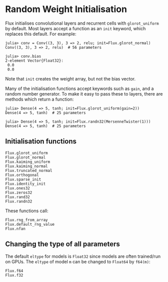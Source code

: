 # Random Weight Initialisation

Flux initialises convolutional layers and recurrent cells with `glorot_uniform` by default.
Most layers accept a function as an `init` keyword, which replaces this default. For example:

```jldoctest; setup = :(using Flux)
julia> conv = Conv((3, 3), 3 => 2, relu; init=Flux.glorot_normal)
Conv((3, 3), 3 => 2, relu)  # 56 parameters

julia> conv.bias
2-element Vector{Float32}:
 0.0
 0.0
```

Note that `init` creates the weight array, but not the bias vector.

Many of the initialisation functions accept keywords such as `gain`, 
and a random number generator. To make it easy to pass these to layers,
there are methods which return a function:

```jldoctest; setup = :(using Flux, Random)
julia> Dense(4 => 5, tanh; init=Flux.glorot_uniform(gain=2))
Dense(4 => 5, tanh)  # 25 parameters

julia> Dense(4 => 5, tanh; init=Flux.randn32(MersenneTwister(1)))
Dense(4 => 5, tanh)  # 25 parameters
```

## Initialisation functions

```@docs
Flux.glorot_uniform
Flux.glorot_normal
Flux.kaiming_uniform
Flux.kaiming_normal
Flux.truncated_normal
Flux.orthogonal
Flux.sparse_init
Flux.identity_init
Flux.ones32
Flux.zeros32
Flux.rand32
Flux.randn32
```

These functions call:

```@docs
Flux.rng_from_array
Flux.default_rng_value
Flux.nfan
```

## Changing the type of all parameters

The default `eltype` for models is `Float32` since models are often trained/run on GPUs.
The `eltype` of model `m` can be changed to `Float64` by `f64(m)`:

```@docs
Flux.f64
Flux.f32
```
